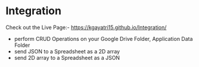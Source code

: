 # Integration

Check out the Live Page:- https://kgayatri15.github.io/Integration/

 - perform CRUD Operations on your Google Drive Folder, Application Data Folder
 - send JSON to a Spreadsheet as a 2D array
 - send 2D array to a Spreadsheet as a JSON